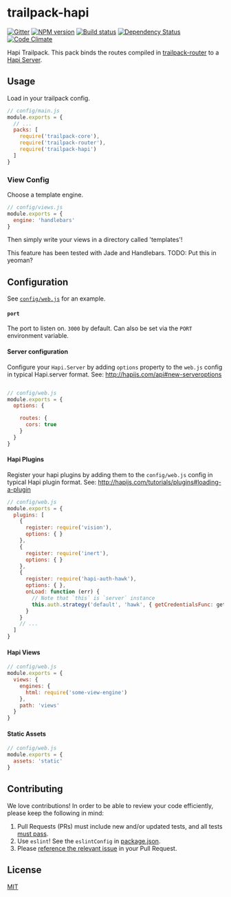 # trailpack-hapi

[![Gitter][gitter-image]][gitter-url]
[![NPM version][npm-image]][npm-url]
[![Build status][ci-image]][ci-url]
[![Dependency Status][daviddm-image]][daviddm-url]
[![Code Climate][codeclimate-image]][codeclimate-url]

Hapi Trailpack. This pack binds the routes compiled in [trailpack-router](https://github.com/trailsjs/trailpack-router)
to a [Hapi Server](http://hapijs.com/api#server).

## Usage
Load in your trailpack config.

```js
// config/main.js
module.exports = {
  // ...
  packs: [
    require('trailpack-core'),
    require('trailpack-router'),
    require('trailpack-hapi')
  ]
}
```

### View Config
Choose a template engine.

```js
// config/views.js
module.exports = {
  engine: 'handlebars'
}
```

Then simply write your views in a directory called 'templates'!

This feature has been tested with Jade and Handlebars. TODO: Put this in yeoman?

## Configuration
See [`config/web.js`](https://github.com/trailsjs/trails-example-app/blob/master/config/web.js) for an example.

#### `port`
The port to listen on. `3000` by default. Can also be set via the `PORT` environment variable.

#### Server configuration
Configure your `Hapi.Server` by adding `options` property to the `web.js` config in typical
Hapi.server format. See: http://hapijs.com/api#new-serveroptions

```js

// config/web.js
module.exports = {
  options: {

    routes: {
      cors: true
    }
  }
}
```

#### Hapi Plugins
Register your hapi plugins by adding them to the `config/web.js` config in typical Hapi
plugin format. See: http://hapijs.com/tutorials/plugins#loading-a-plugin

```js
// config/web.js
module.exports = {
  plugins: [
    {
      register: require('vision'),
      options: { }
    },
    {
      register: require('inert'),
      options: { }
    },
    {
      register: require('hapi-auth-hawk'),
      options: { },
      onLoad: function (err) {
        // Note that `this` is `server` instance
        this.auth.strategy('default', 'hawk', { getCredentialsFunc: getCredentials });
      }
    }
    // ...
  ]
}
```

#### Hapi Views
```js
// config/web.js
module.exports = {
  views: {
    engines: {
      html: require('some-view-engine')
    },
    path: 'views'
  }
}
```

#### Static Assets
```js
// config/web.js
module.exports = {
  assets: 'static'
}
```

## Contributing
We love contributions! In order to be able to review your code efficiently,
please keep the following in mind:

1. Pull Requests (PRs) must include new and/or updated tests, and all tests [must pass](https://travis-ci.org/trailsjs/trailpack-hapi).
2. Use `eslint`! See the `eslintConfig` in [package.json](https://github.com/trailsjs/trailpack-hapi/blob/master/package.json).
3. Please [reference the relevant issue](https://github.com/blog/1506-closing-issues-via-pull-requests) in your Pull Request.

## License
[MIT](https://github.com/trailsjs/trailpack-hapi/blob/master/LICENSE)

[npm-image]: https://img.shields.io/npm/v/trailpack-hapi.svg?style=flat-square
[npm-url]: https://npmjs.org/package/trailpack-hapi
[ci-image]: https://img.shields.io/travis/trailsjs/trailpack-hapi/master.svg?style=flat-square
[ci-url]: https://travis-ci.org/trailsjs/trailpack-hapi
[daviddm-image]: http://img.shields.io/david/trailsjs/trailpack-hapi.svg?style=flat-square
[daviddm-url]: https://david-dm.org/trailsjs/trailpack-hapi
[codeclimate-image]: https://img.shields.io/codeclimate/github/trailsjs/trailpack-hapi.svg?style=flat-square
[codeclimate-url]: https://codeclimate.com/github/trailsjs/trailpack-hapi
[gitter-image]: http://img.shields.io/badge/+%20GITTER-JOIN%20CHAT%20%E2%86%92-1DCE73.svg?style=flat-square
[gitter-url]: https://gitter.im/trailsjs/trails
